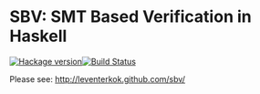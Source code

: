 SBV: SMT Based Verification in Haskell
======================================

[![Hackage version](https://img.shields.io/hackage/v/sbv.svg?label=Hackage)](https://hackage.haskell.org/package/sbv)[![Build Status](https://img.shields.io/travis/LeventErkok/sbv.svg?label=Build)](https://travis-ci.org/LeventErkok/sbv)

Please see: http://leventerkok.github.com/sbv/
